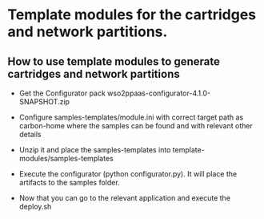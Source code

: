 # Template modules for the cartridges and network partitions.

How to use template modules to generate cartridges and network partitions
-------------------------------------------------------------

- Get the Configurator pack wso2ppaas-configurator-4.1.0-SNAPSHOT.zip

- Configure samples-templates/module.ini with correct target path as carbon-home where the samples can be found and with relevant other details

- Unzip it and place the samples-templates into template-modules/samples-templates

- Execute the configurator (python configurator.py). It will place the artifacts to the samples folder.

- Now that you can go to the relevant application and execute the deploy.sh
